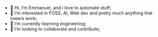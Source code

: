 - 👋 Hi, I’m Emmanuel, and i love to automate stuff;
- 👀 I’m interested in FOSS, AI, Web dev and pretty much anything that lowers work;
- 🌱 I’m currently learning engineering;
- 💞️ I’m looking to collaborate and contribute;

<!---
talon414/talon414 is a ✨ special ✨ repository because its `README.md` (this file) appears on your GitHub profile.
You can click the Preview link to take a look at your changes.
--->
